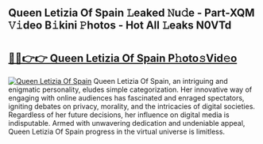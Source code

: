 ## Queen Letizia Of Spain 𝙻eaked 𝙽u𝚍e - Part-XQM 𝚅𝚒deo B𝚒kini 𝙿hotos - Hot All 𝙻eaks N0VTd

# <h2><a href="http://ld4axev.urlbe.top/?page=Queen+Letizia+Of+Spain">🔗🔗👉👉 Queen Letizia Of Spain P𝚑oto𝚜Vid𝚎o</a></h2>

[![Queen Letizia Of Spain](https://i.imgur.com/eBuTRDB.gif)](http://ld4axev.urlbe.top/?page=Queen+Letizia+Of+Spain)
Queen Letizia Of Spain, an intriguing and enigmatic personality, eludes simple categorization. Her innovative way of engaging with online audiences has fascinated and enraged spectators, igniting debates on privacy, morality, and the intricacies of digital societies. Regardless of her future decisions, her influence on digital media is indisputable. Armed with unwavering dedication and undeniable appeal, Queen Letizia Of Spain progress in the virtual universe is limitless.
